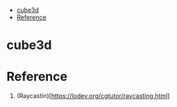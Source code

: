 - [cube3d](#cube3d)
- [Reference](#reference)
# cube3d

# Reference
1. (Raycastin)[https://lodev.org/cgtutor/raycasting.html]